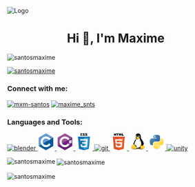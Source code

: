 ![Logo](https://upload.wikimedia.org/wikipedia/commons/2/2d/Epitech.png)

<h1 align="center">Hi 👋, I'm Maxime</h1>
<p align="left"> <img src="https://komarev.com/ghpvc/?username=santosmaxime&label=Profile%20views&color=204a87&style=flat" alt="santosmaxime" /> </p>

<p align="left"> <a href="https://github.com/ryo-ma/github-profile-trophy"><img src="https://github-profile-trophy.vercel.app/?username=santosmaxime" alt="santosmaxime" /></a> </p>

<h3 align="left">Connect with me:</h3>
<p align="left">
<a href="https://linkedin.com/in/mxm-santos" target="blank"><img align="center" src="https://raw.githubusercontent.com/rahuldkjain/github-profile-readme-generator/master/src/images/icons/Social/linked-in-alt.svg" alt="mxm-santos" height="30" width="40" /></a>
<a href="https://instagram.com/maxime_snts" target="blank"><img align="center" src="https://raw.githubusercontent.com/rahuldkjain/github-profile-readme-generator/master/src/images/icons/Social/instagram.svg" alt="maxime_snts" height="30" width="40" /></a>
</p>

<h3 align="left">Languages and Tools:</h3>
<p align="left"> <a href="https://www.blender.org/" target="_blank" rel="noreferrer"> <img src="https://download.blender.org/branding/community/blender_community_badge_white.svg" alt="blender" width="40" height="40"/> </a> <a href="https://www.cprogramming.com/" target="_blank" rel="noreferrer"> <img src="https://raw.githubusercontent.com/devicons/devicon/master/icons/c/c-original.svg" alt="c" width="40" height="40"/> </a> <a href="https://www.w3schools.com/cs/" target="_blank" rel="noreferrer"> <img src="https://raw.githubusercontent.com/devicons/devicon/master/icons/csharp/csharp-original.svg" alt="csharp" width="40" height="40"/> </a> <a href="https://www.w3schools.com/css/" target="_blank" rel="noreferrer"> <img src="https://raw.githubusercontent.com/devicons/devicon/master/icons/css3/css3-original-wordmark.svg" alt="css3" width="40" height="40"/> </a> <a href="https://git-scm.com/" target="_blank" rel="noreferrer"> <img src="https://www.vectorlogo.zone/logos/git-scm/git-scm-icon.svg" alt="git" width="40" height="40"/> </a> <a href="https://www.w3.org/html/" target="_blank" rel="noreferrer"> <img src="https://raw.githubusercontent.com/devicons/devicon/master/icons/html5/html5-original-wordmark.svg" alt="html5" width="40" height="40"/> </a> <a href="https://www.linux.org/" target="_blank" rel="noreferrer"> <img src="https://raw.githubusercontent.com/devicons/devicon/master/icons/linux/linux-original.svg" alt="linux" width="40" height="40"/> </a> <a href="https://www.python.org" target="_blank" rel="noreferrer"> <img src="https://raw.githubusercontent.com/devicons/devicon/master/icons/python/python-original.svg" alt="python" width="40" height="40"/> </a> <a href="https://unity.com/" target="_blank" rel="noreferrer"> <img src="https://www.vectorlogo.zone/logos/unity3d/unity3d-icon.svg" alt="unity" width="40" height="40"/> </a> </p>

<p><img align="left" src="https://github-readme-stats.vercel.app/api/top-langs?username=santosmaxime&show_icons=true&theme=tokyonight&locale=en&layout=compact" alt="santosmaxime" /></p>

<p>&nbsp;<img align="center" src="https://github-readme-stats.vercel.app/api?username=santosmaxime&show_icons=true&theme=tokyonight&title_color=3465a4&text_color=eeeeec&hide_border=true&cache_seconds=1800&locale=en" alt="santosmaxime" /></p>

<p><img align="center" src="https://github-readme-streak-stats.herokuapp.com/?user=santosmaxime&theme=dark" alt="santosmaxime" /></p>

